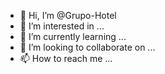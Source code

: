 - 👋 Hi, I’m @Grupo-Hotel
- 👀 I’m interested in ...
- 🌱 I’m currently learning ...
- 💞️ I’m looking to collaborate on ...
- 📫 How to reach me ...

<!---
Grupo-Hotel/Grupo-Hotel is a ✨ special ✨ repository because its `README.md` (this file) appears on your GitHub profile.
You can click the Preview link to take a look at your changes.
--->
